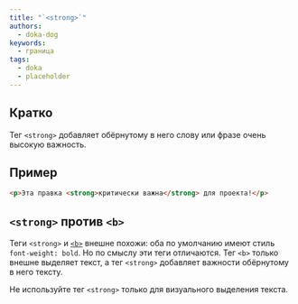 ```yaml
---
title: "`<strong>`"
authors:
  - doka-dog
keywords:
  - граница
tags:
  - doka
  - placeholder
---
```


## Кратко

Тег `<strong>` добавляет обёрнутому в него слову или фразе очень высокую важность.

## Пример

```html
<p>Эта правка <strong>критически важна</strong> для проекта!</p>
```

## `<strong>` против `<b>`

Теги `<strong>` и [`<b>`](/html/b) внешне похожи: оба по умолчанию имеют стиль `font-weight: bold`. Но по смыслу эти теги отличаются. Тег `<b>` только внешне выделяет текст, а тег `<strong>` добавляет важности обёрнутому в него тексту.

Не используйте тег `<strong>` только для визуального выделения текста.

